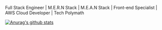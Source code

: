 Full Stack Engineer | M.E.R.N Stack | M.E.A.N Stack | Front-end Specialist | AWS Cloud Developer | Tech Polymath

[![Anurag's github stats](https://github-readme-stats.vercel.app/api?username=anuraghazra)](https://github.com/anuraghazra/github-readme-stats)
